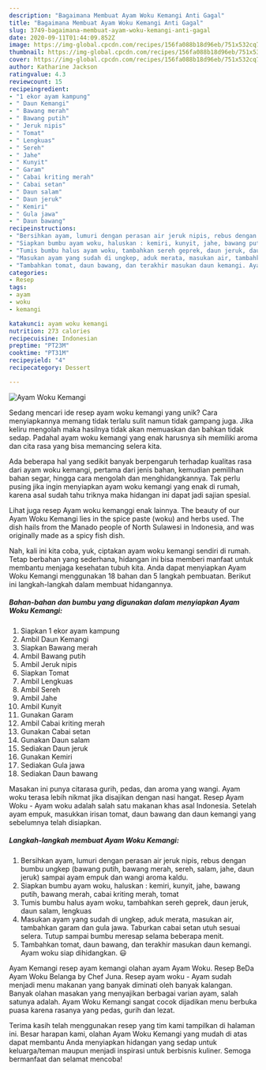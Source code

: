 ```yaml
---
description: "Bagaimana Membuat Ayam Woku Kemangi Anti Gagal"
title: "Bagaimana Membuat Ayam Woku Kemangi Anti Gagal"
slug: 3749-bagaimana-membuat-ayam-woku-kemangi-anti-gagal
date: 2020-09-11T01:44:09.852Z
image: https://img-global.cpcdn.com/recipes/156fa088b18d96eb/751x532cq70/ayam-woku-kemangi-foto-resep-utama.jpg
thumbnail: https://img-global.cpcdn.com/recipes/156fa088b18d96eb/751x532cq70/ayam-woku-kemangi-foto-resep-utama.jpg
cover: https://img-global.cpcdn.com/recipes/156fa088b18d96eb/751x532cq70/ayam-woku-kemangi-foto-resep-utama.jpg
author: Katharine Jackson
ratingvalue: 4.3
reviewcount: 15
recipeingredient:
- "1 ekor ayam kampung"
- " Daun Kemangi"
- " Bawang merah"
- " Bawang putih"
- " Jeruk nipis"
- " Tomat"
- " Lengkuas"
- " Sereh"
- " Jahe"
- " Kunyit"
- " Garam"
- " Cabai kriting merah"
- " Cabai setan"
- " Daun salam"
- " Daun jeruk"
- " Kemiri"
- " Gula jawa"
- " Daun bawang"
recipeinstructions:
- "Bersihkan ayam, lumuri dengan perasan air jeruk nipis, rebus dengan bumbu ungkep (bawang putih, bawang merah, sereh, salam, jahe, daun jeruk) sampai ayam empuk dan wangi aroma kaldu."
- "Siapkan bumbu ayam woku, haluskan : kemiri, kunyit, jahe, bawang putih, bawang merah, cabai kriting merah, tomat"
- "Tumis bumbu halus ayam woku, tambahkan sereh geprek, daun jeruk, daun salam, lengkuas"
- "Masukan ayam yang sudah di ungkep, aduk merata, masukan air, tambahkan garam dan gula jawa. Taburkan cabai setan utuh sesuai selera. Tutup sampai bumbu meresap selama beberapa menit."
- "Tambahkan tomat, daun bawang, dan terakhir masukan daun kemangi. Ayam woku siap dihidangkan. 😃"
categories:
- Resep
tags:
- ayam
- woku
- kemangi

katakunci: ayam woku kemangi 
nutrition: 273 calories
recipecuisine: Indonesian
preptime: "PT23M"
cooktime: "PT31M"
recipeyield: "4"
recipecategory: Dessert

---
```



![Ayam Woku Kemangi](https://img-global.cpcdn.com/recipes/156fa088b18d96eb/751x532cq70/ayam-woku-kemangi-foto-resep-utama.jpg)

Sedang mencari ide resep ayam woku kemangi yang unik? Cara menyiapkannya memang tidak terlalu sulit namun tidak gampang juga. Jika keliru mengolah maka hasilnya tidak akan memuaskan dan bahkan tidak sedap. Padahal ayam woku kemangi yang enak harusnya sih memiliki aroma dan cita rasa yang bisa memancing selera kita.

Ada beberapa hal yang sedikit banyak berpengaruh terhadap kualitas rasa dari ayam woku kemangi, pertama dari jenis bahan, kemudian pemilihan bahan segar, hingga cara mengolah dan menghidangkannya. Tak perlu pusing jika ingin menyiapkan ayam woku kemangi yang enak di rumah, karena asal sudah tahu triknya maka hidangan ini dapat jadi sajian spesial.

Lihat juga resep Ayam woku kemanggi enak lainnya. The beauty of our Ayam Woku Kemangi lies in the spice paste (woku) and herbs used. The dish hails from the Manado people of North Sulawesi in Indonesia, and was originally made as a spicy fish dish.


Nah, kali ini kita coba, yuk, ciptakan ayam woku kemangi sendiri di rumah. Tetap berbahan yang sederhana, hidangan ini bisa memberi manfaat untuk membantu menjaga kesehatan tubuh kita. Anda dapat menyiapkan Ayam Woku Kemangi menggunakan 18 bahan dan 5 langkah pembuatan. Berikut ini langkah-langkah dalam membuat hidangannya.

<!--inarticleads1-->

##### Bahan-bahan dan bumbu yang digunakan dalam menyiapkan Ayam Woku Kemangi:

1. Siapkan 1 ekor ayam kampung
1. Ambil  Daun Kemangi
1. Siapkan  Bawang merah
1. Ambil  Bawang putih
1. Ambil  Jeruk nipis
1. Siapkan  Tomat
1. Ambil  Lengkuas
1. Ambil  Sereh
1. Ambil  Jahe
1. Ambil  Kunyit
1. Gunakan  Garam
1. Ambil  Cabai kriting merah
1. Gunakan  Cabai setan
1. Gunakan  Daun salam
1. Sediakan  Daun jeruk
1. Gunakan  Kemiri
1. Sediakan  Gula jawa
1. Sediakan  Daun bawang


Masakan ini punya citarasa gurih, pedas, dan aroma yang wangi. Ayam woku terasa lebih nikmat jika disajikan dengan nasi hangat. Resep Ayam Woku - Ayam woku adalah salah satu makanan khas asal Indonesia. Setelah ayam empuk, masukkan irisan tomat, daun bawang dan daun kemangi yang sebelumnya telah disiapkan. 

<!--inarticleads2-->

##### Langkah-langkah membuat Ayam Woku Kemangi:

1. Bersihkan ayam, lumuri dengan perasan air jeruk nipis, rebus dengan bumbu ungkep (bawang putih, bawang merah, sereh, salam, jahe, daun jeruk) sampai ayam empuk dan wangi aroma kaldu.
1. Siapkan bumbu ayam woku, haluskan : kemiri, kunyit, jahe, bawang putih, bawang merah, cabai kriting merah, tomat
1. Tumis bumbu halus ayam woku, tambahkan sereh geprek, daun jeruk, daun salam, lengkuas
1. Masukan ayam yang sudah di ungkep, aduk merata, masukan air, tambahkan garam dan gula jawa. Taburkan cabai setan utuh sesuai selera. Tutup sampai bumbu meresap selama beberapa menit.
1. Tambahkan tomat, daun bawang, dan terakhir masukan daun kemangi. Ayam woku siap dihidangkan. 😃


Ayam Kemangi resep ayam kemangi olahan ayam Ayam Woku. Resep BeDa Ayam Woku Belanga by Chef Juna. Resep ayam woku - Ayam sudah menjadi menu makanan yang banyak diminati oleh banyak kalangan. Banyak olahan masakan yang menyajikan berbagai varian ayam, salah satunya adalah. Ayam Woku Kemangi sangat cocok dijadikan menu berbuka puasa karena rasanya yang pedas, gurih dan lezat. 

Terima kasih telah menggunakan resep yang tim kami tampilkan di halaman ini. Besar harapan kami, olahan Ayam Woku Kemangi yang mudah di atas dapat membantu Anda menyiapkan hidangan yang sedap untuk keluarga/teman maupun menjadi inspirasi untuk berbisnis kuliner. Semoga bermanfaat dan selamat mencoba!
